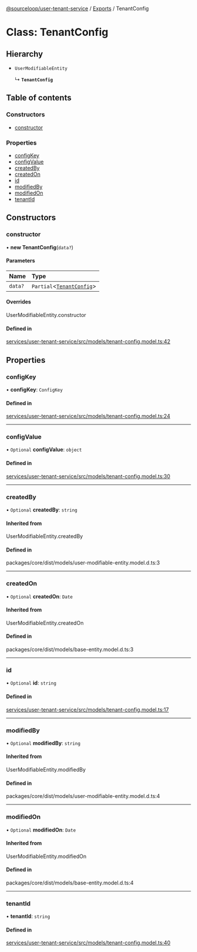 [@sourceloop/user-tenant-service](../README.md) / [Exports](../modules.md) / TenantConfig

# Class: TenantConfig

## Hierarchy

- `UserModifiableEntity`

  ↳ **`TenantConfig`**

## Table of contents

### Constructors

- [constructor](TenantConfig.md#constructor)

### Properties

- [configKey](TenantConfig.md#configkey)
- [configValue](TenantConfig.md#configvalue)
- [createdBy](TenantConfig.md#createdby)
- [createdOn](TenantConfig.md#createdon)
- [id](TenantConfig.md#id)
- [modifiedBy](TenantConfig.md#modifiedby)
- [modifiedOn](TenantConfig.md#modifiedon)
- [tenantId](TenantConfig.md#tenantid)

## Constructors

### constructor

• **new TenantConfig**(`data?`)

#### Parameters

| Name | Type |
| :------ | :------ |
| `data?` | `Partial`<[`TenantConfig`](TenantConfig.md)\> |

#### Overrides

UserModifiableEntity.constructor

#### Defined in

[services/user-tenant-service/src/models/tenant-config.model.ts:42](https://github.com/sourcefuse/loopback4-microservice-catalog/blob/00e854d46/services/user-tenant-service/src/models/tenant-config.model.ts#L42)

## Properties

### configKey

• **configKey**: `ConfigKey`

#### Defined in

[services/user-tenant-service/src/models/tenant-config.model.ts:24](https://github.com/sourcefuse/loopback4-microservice-catalog/blob/00e854d46/services/user-tenant-service/src/models/tenant-config.model.ts#L24)

___

### configValue

• `Optional` **configValue**: `object`

#### Defined in

[services/user-tenant-service/src/models/tenant-config.model.ts:30](https://github.com/sourcefuse/loopback4-microservice-catalog/blob/00e854d46/services/user-tenant-service/src/models/tenant-config.model.ts#L30)

___

### createdBy

• `Optional` **createdBy**: `string`

#### Inherited from

UserModifiableEntity.createdBy

#### Defined in

packages/core/dist/models/user-modifiable-entity.model.d.ts:3

___

### createdOn

• `Optional` **createdOn**: `Date`

#### Inherited from

UserModifiableEntity.createdOn

#### Defined in

packages/core/dist/models/base-entity.model.d.ts:3

___

### id

• `Optional` **id**: `string`

#### Defined in

[services/user-tenant-service/src/models/tenant-config.model.ts:17](https://github.com/sourcefuse/loopback4-microservice-catalog/blob/00e854d46/services/user-tenant-service/src/models/tenant-config.model.ts#L17)

___

### modifiedBy

• `Optional` **modifiedBy**: `string`

#### Inherited from

UserModifiableEntity.modifiedBy

#### Defined in

packages/core/dist/models/user-modifiable-entity.model.d.ts:4

___

### modifiedOn

• `Optional` **modifiedOn**: `Date`

#### Inherited from

UserModifiableEntity.modifiedOn

#### Defined in

packages/core/dist/models/base-entity.model.d.ts:4

___

### tenantId

• **tenantId**: `string`

#### Defined in

[services/user-tenant-service/src/models/tenant-config.model.ts:40](https://github.com/sourcefuse/loopback4-microservice-catalog/blob/00e854d46/services/user-tenant-service/src/models/tenant-config.model.ts#L40)
